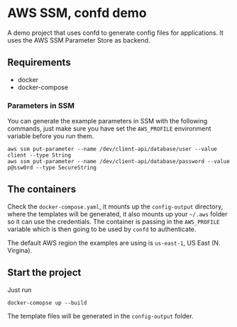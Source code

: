 # AWS SSM, confd demo

A demo project that uses confd to generate config files for applications. It uses the AWS SSM Parameter Store as backend.

## Requirements

 - docker
 - docker-compose

### Parameters in SSM

You can generate the example parameters in SSM with the following commands, just make sure you have set the `AWS_PROFILE` environment variable before you run them.

```
aws ssm put-parameter --name /dev/client-api/database/user --value client --type String
aws ssm put-parameter --name /dev/client-api/database/password --value p@ssw0rd --type SecureString
```

## The containers

Check the `docker-compose.yaml`, it mounts up the `config-output` directory, where the templates will be generated, it also mounts up your `~/.aws` folder so it can use the credentials. The container is passing in the `AWS_PROFILE` variable which is then going to be used by `confd` to authenticate.

The default AWS region the examples are using is `us-east-1`, US East (N. Virgina).

## Start the project

Just run
```
docker-comopse up --build
```

The template files will be generated in the `config-output` folder.
